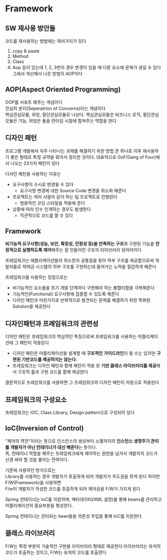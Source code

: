 # Framework

## SW 재사용 방안들
코드를 재사용하는 방법에는 여러가지가 있다
1. copy & paste
2. Method
3. Class
4. Aop
등이 있는데
1, 2, 3번의 경우 변경이 있을 때 다른 요소에 문제가 생길 수 있다
그래서 개선해서 나온 방법이 AOP이다

## AOP(Aspect Oriented Programming)
OOP를 서포트 해주는 개념이다  
관심의 분리(Seperatrion of Concerns)라는 개념이다  
핵심관심모듈, 위빙, 횡단관심모듈로 나뉜다. 핵심관심모듈은 비즈니스 로직, 횡단관심모듈은 기능, 위빙은 둘을 런타임 시점에 합쳐주는 역할을 한다

## 디자인 패턴
프로그램 개발에서 자주 나타나는 과제를 해결하기 위한 방법 준 하나로 이후 재사용하기 좋은 형태로 특정 규약을 묶어서 정리한 것이다.
대표적으로 GoF(Gang of Four)에서 나오는 23가지 패턴이 있다

디자인 패턴을 사용하는 이유는 
* 요구사항이 수시로 변경될 수 있다
    * 요구사항 변경에 대한 Source Code 변경을 최소화 해준다
* 프로젝트는 여러 사람이 같이 하는 팀 프로젝트로 진행된다
    * 범용적인 코딩 스타일을 적용애 준다
* 상황에 따라 인수 인계하는 경우도 발생한다
    * 직관적으로 코드를 짤 수 있다

## Framework
**비기능적 요구사항(성능, 보안, 확장성, 안정성 등)을 만족하는 구조**와 구현된 기능을 **안정적으로 실행하도록 제어**해주는 잘 만들어진 구조의 라이브러리 덩어리이다  

프레임워크는 애플리케이션들의 최소한의 공통점을 찾아 하부 구조를 제공함으로써 개발자들로 하여금 시스템의 하부 구조를 구현하는데 들어가는 노력을 절감하게 해준다

프레임워크를 사용하는 장점으로는
* 비기능적인 요소들을 초기 개발 단계마다 구현해야 하는 불합리함을 극복해준다
* 기능적인(Functional) 요구사항에 집중할 수 있도록 해준다
* 디자인 패턴과 마찬가지로 반복적으로 발견되는 문제를 해결하기 위한 특화된 Solution을 제공한다


## 디자인패턴과 프레임워크의 관련성
디자인 패턴은 프레임워크의 핵심적인 특징으로써 프레임워크를 사용하는 어플리케이션에 그 패턴이 적용된다  

* 디자인 패턴은 어플리케이션을 설계할 때 **구조적인 가이드라인**이 될 수는 있지만 **구현된 기반코드를 제공하지는 않는다.**  
* 프레임워크는 디자인 패턴과 함께 패턴이 적용 된 **기반 클래스 라이브러리를 제공**해서 구조적 틀과 구현 코드를 함께 제공한다

결론적으로 프레임워크를 사용하면 그 프레임워크의 디자인 패턴이 자동으로 적용된다

## 프레임워크의 구성요소
프레임워크는 IOC, Class Library, Design pattern으로 구성되어 있다

## IoC(Inversion of Control)
"제어의 역전"이라는 뜻으로 인스턴스의 생성부터 소멸까지의 **인스턴스 생명주기 관리를 개발자가 아닌 컨테이너가 대신 해준다**는 뜻이다.  
즉, 컨테이너 역할을 해주는 프레임워크에게 제어하는 권한을 넘겨서 개발자의 코드가 신경 써야 할 것을 줄이는 전략이다.

기존에 사용하던 방식으로는  
Library를 사용하는 경우 개발자가 호출하게 되어 개발자가 주도권을 쥐게 된다
하지만 F/W(Framework)을 사용하면  
F/w이 개발자가 작성한 코드를 호출하게 되어 제어권을 F/W가 가지게 된다

Spring 컨테이너는 IoC를 지원하며, 메타데이터(XML 설정)를 통해 beans를 관리하고 어플리케이션의 중요부분을 형성한다.

Spring 컨테이너는 관리되는 bean들을 의존성 주입을 통해 IoC를 지원한다

## 클래스 라이브러리
F/W는 특정 부분의 기술적인 구현을 라이브러리 형태로 제공한다
라이브러리는 유저의 코드가 호출하는 것이고, F/W는 유저의 코드를 호출한다


